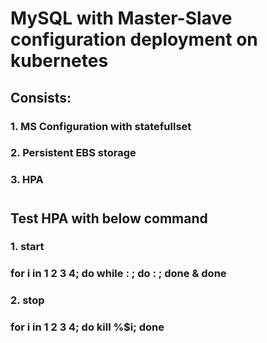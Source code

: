 # MySQL with Master-Slave configuration deployment on kubernetes

## Consists:

###  1. MS Configuration with statefullset
###  2. Persistent EBS storage
###  3. HPA

#
## Test HPA with below command
### 1. start
### for i in 1 2 3 4; do while : ; do : ; done & done

### 2. stop
### for i in 1 2 3 4; do kill %$i; done
